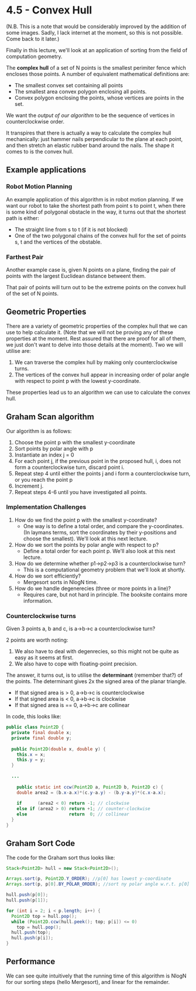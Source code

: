 # 4.5 - Convex Hull

(N.B. This is a note that would be considerably improved by the addition of some images. Sadly, I lack internet at the moment, so this is not possible. Come back to it later.)

Finally in this lecture, we'll look at an application of sorting from the field of computation geometry.

The **complex hull** of a set of N points is the smallest perimiter fence which encloses those points. A number of equivalent mathematical definitions are:

* The smallest convex set containing all points
* The smallest area convex polygon enclosing all points.
* Convex polygon enclosing the points, whose vertices are points in the set.

We want the *output of our algorithm* to be the sequence of vertices in counterclockwise order.

It transpires that there is actually a way to calculate the complex hull mechanically: just hammer nails perpendicular to the plane at each point, and then stretch an elastic rubber band around the nails. The shape it comes to is the convex hull.

## Example applications

### Robot Motion Planning

An example application of this algorithm is in robot motion planning. If we want our robot to take the shortest path from point s to point t, when there is some kind of polygonal obstacle in the way, it turns out that the shortest path is either:
* The straight line from s to t (if it is not blocked)
* One of the two polygonal chains of the convex hull for the set of points s, t and the vertices of the obstable.

### Farthest Pair

Another example case is, given N points on a plane, finding the pair of points with the largest Euclidean distance betweent them.

That pair of points will turn out to be the extreme points on the convex hull of the set of N points.

## Geometric Properties

There are a variety of geometric properties of the complex hull that we can use to help calculate it. (Note that we will not be proving any of these properties at the moment. Rest assured that there are proof for all of them, we just don't want to delve into those details at the moment). Two we will utilise are:

1. We can traverse the complex hull by making only counterclockwise turns.
2. The vertices of the convex hull appear in increasing order of polar angle with respect to point p with the lowest y-coordinate.

These properties lead us to an algorithm we can use to calculate the convex hull.

## Graham Scan algorithm

Our algorithm is as follows:

1. Choose the point p with the smallest y-coordinate
2. Sort points by polar angle with p
3. Instantiate an index j = 0
4. For each point j, if the previous point in the proposed hull, i, does not form a counterclockwise turn, discard point i.
5. Repeat step 4 until either the points j and i form a counterclockwise turn, or you reach the point p
6. Increment j.
7. Repeat steps 4-6 until you have investigated all points.

### Implementation Challenges
1. How do we find the point p with the smallest y-coordinate?
   * One way is to define a total order, and compare the y-coordinates. (In laymans terms, sort the coordinates by their y-positions and choose the smallest). We'll look at this next lecture.
2. How do we sort the points by polar angle with respect to p?
   * Define a total order for each point p. We'll also look at this next lecture.
3. How do we determine whether p1->p2->p3 is a counterclockwise turn?
   * This is a computational geometry problem that we'll look at shortly.
4. How do we sort efficiently?
   * Mergesort sorts in NlogN time.
5. How do we handle degenerecies (three or more points in a line)?
   * Requires care, but not hard in principle. The booksite contains more information.

### Counterclockwise turns

Given 3 points a, b and c, is a->b->c a counterclockwise turn?

2 points are worth noting:

1. We also have to deal with degenrecies, so this might not be quite as easy as it seems at first.
2. We also have to cope with floating-point precision.

The answer, it turns out, is to utilise the **determinant** (remember that?) of the points. The determinant gives 2x the signed area of the planar triangle.

* If that signed area is > 0, a->b->c is counterclockwise
* If that signed area is < 0, a->b->c is clockwise
* If that signed area is == 0, a->b->c are collinear

In code, this looks like:

```Java
public class Point2D {
  private final double x;
  private final double y;
  
  public Point2D(double x, double y) {
    this.x = x;
    this.y = y;
  }
  
  ...
    
    public static int ccw(Point2D a, Point2D b, Point2D c) {
    double area2 = (b.x-a.x)*(c.y-a.y) - (b.y-a.y)*(c.x-a.x);
    
    if      (area2 < 0) return -1; // clockwise
    else if (area2 > 0) return +1; // counter-clockwise
    else                return  0; // collinear
  }
}
```

## Graham Sort Code

The code for the Graham sort thus looks like:

```Java
Stack<Point2D> hull = new Stack<Point2D>();

Arrays.sort(p, Point2D.Y_ORDER); //p[0] has lowest y-coordinate
Arrays.sort(p, p[0].BY_POLAR_ORDER); //sort ny polar angle w.r.t. p[0] 

hull.push(p[0]);
hull.push(p[1]);

for (int i = 2; i < p.length; i++) {
  Point2D top = hull.pop();
  while (Point2D.ccw(hull.peek(); top; p[i]) <= 0)
    top = hull.pop();
  hull.push(top);
  hull.push(p[i]);
}
```

## Performance

We can see quite intuitively that the running time of this algorithm is NlogN for our sorting steps (hello Mergesort), and linear for the remainder.